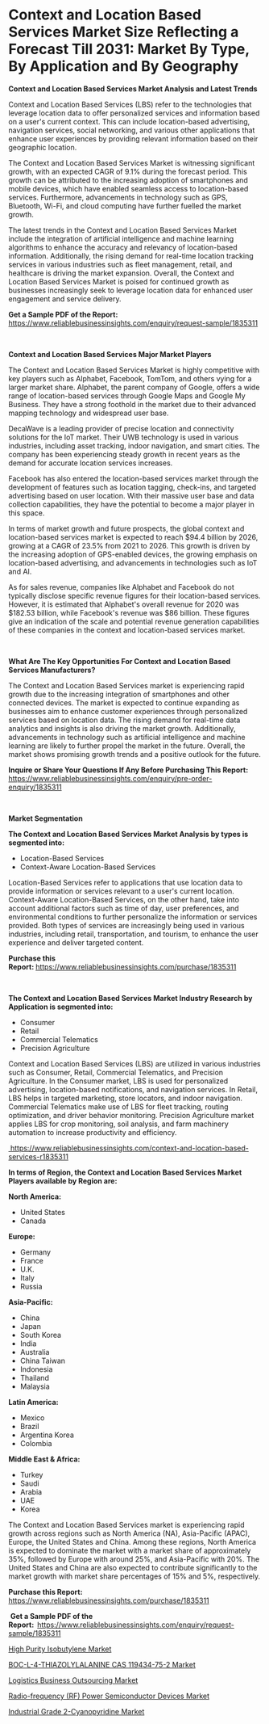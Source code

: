 <p><h1>Context and Location Based Services Market Size Reflecting a Forecast Till 2031: Market By Type, By Application and By Geography</h1></p><p><strong>Context and Location Based Services Market Analysis and Latest Trends</strong></p>
<p><p>Context and Location Based Services (LBS) refer to the technologies that leverage location data to offer personalized services and information based on a user's current context. This can include location-based advertising, navigation services, social networking, and various other applications that enhance user experiences by providing relevant information based on their geographic location.</p><p>The Context and Location Based Services Market is witnessing significant growth, with an expected CAGR of 9.1% during the forecast period. This growth can be attributed to the increasing adoption of smartphones and mobile devices, which have enabled seamless access to location-based services. Furthermore, advancements in technology such as GPS, Bluetooth, Wi-Fi, and cloud computing have further fuelled the market growth.</p><p>The latest trends in the Context and Location Based Services Market include the integration of artificial intelligence and machine learning algorithms to enhance the accuracy and relevancy of location-based information. Additionally, the rising demand for real-time location tracking services in various industries such as fleet management, retail, and healthcare is driving the market expansion. Overall, the Context and Location Based Services Market is poised for continued growth as businesses increasingly seek to leverage location data for enhanced user engagement and service delivery.</p></p>
<p><strong>Get a Sample PDF of the Report:&nbsp;</strong> <a href="https://www.reliablebusinessinsights.com/enquiry/request-sample/1835311">https://www.reliablebusinessinsights.com/enquiry/request-sample/1835311</a></p>
<p>&nbsp;</p>
<p><strong>Context and Location Based Services Major Market Players</strong></p>
<p><p>The Context and Location Based Services Market is highly competitive with key players such as Alphabet, Facebook, TomTom, and others vying for a larger market share. Alphabet, the parent company of Google, offers a wide range of location-based services through Google Maps and Google My Business. They have a strong foothold in the market due to their advanced mapping technology and widespread user base.</p><p>DecaWave is a leading provider of precise location and connectivity solutions for the IoT market. Their UWB technology is used in various industries, including asset tracking, indoor navigation, and smart cities. The company has been experiencing steady growth in recent years as the demand for accurate location services increases.</p><p>Facebook has also entered the location-based services market through the development of features such as location tagging, check-ins, and targeted advertising based on user location. With their massive user base and data collection capabilities, they have the potential to become a major player in this space.</p><p>In terms of market growth and future prospects, the global context and location-based services market is expected to reach $94.4 billion by 2026, growing at a CAGR of 23.5% from 2021 to 2026. This growth is driven by the increasing adoption of GPS-enabled devices, the growing emphasis on location-based advertising, and advancements in technologies such as IoT and AI.</p><p>As for sales revenue, companies like Alphabet and Facebook do not typically disclose specific revenue figures for their location-based services. However, it is estimated that Alphabet's overall revenue for 2020 was $182.53 billion, while Facebook's revenue was $86 billion. These figures give an indication of the scale and potential revenue generation capabilities of these companies in the context and location-based services market.</p></p>
<p>&nbsp;</p>
<p><strong>What Are The Key Opportunities For Context and Location Based Services Manufacturers?</strong></p>
<p><p>The Context and Location Based Services market is experiencing rapid growth due to the increasing integration of smartphones and other connected devices. The market is expected to continue expanding as businesses aim to enhance customer experiences through personalized services based on location data. The rising demand for real-time data analytics and insights is also driving the market growth. Additionally, advancements in technology such as artificial intelligence and machine learning are likely to further propel the market in the future. Overall, the market shows promising growth trends and a positive outlook for the future.</p></p>
<p><strong>Inquire or Share Your Questions If Any Before Purchasing This Report:</strong> <a href="https://www.reliablebusinessinsights.com/enquiry/pre-order-enquiry/1835311">https://www.reliablebusinessinsights.com/enquiry/pre-order-enquiry/1835311</a></p>
<p>&nbsp;</p>
<p><strong>Market Segmentation</strong></p>
<p><strong>The Context and Location Based Services Market Analysis by types is segmented into:</strong></p>
<p><ul><li>Location-Based Services</li><li>Context-Aware Location-Based Services</li></ul></p>
<p><p>Location-Based Services refer to applications that use location data to provide information or services relevant to a user's current location. Context-Aware Location-Based Services, on the other hand, take into account additional factors such as time of day, user preferences, and environmental conditions to further personalize the information or services provided. Both types of services are increasingly being used in various industries, including retail, transportation, and tourism, to enhance the user experience and deliver targeted content.</p></p>
<p><strong>Purchase this Report:&nbsp;</strong><a href="https://www.reliablebusinessinsights.com/purchase/1835311">https://www.reliablebusinessinsights.com/purchase/1835311</a></p>
<p>&nbsp;</p>
<p><strong>The Context and Location Based Services Market Industry Research by Application is segmented into:</strong></p>
<p><ul><li>Consumer</li><li>Retail</li><li>Commercial Telematics</li><li>Precision Agriculture</li></ul></p>
<p><p>Context and Location Based Services (LBS) are utilized in various industries such as Consumer, Retail, Commercial Telematics, and Precision Agriculture. In the Consumer market, LBS is used for personalized advertising, location-based notifications, and navigation services. In Retail, LBS helps in targeted marketing, store locators, and indoor navigation. Commercial Telematics make use of LBS for fleet tracking, routing optimization, and driver behavior monitoring. Precision Agriculture market applies LBS for crop monitoring, soil analysis, and farm machinery automation to increase productivity and efficiency.</p></p>
<p><a href="https://www.reliablebusinessinsights.com/context-and-location-based-services-r1835311">&nbsp;https://www.reliablebusinessinsights.com/context-and-location-based-services-r1835311</a></p>
<p><strong>In terms of Region, the Context and Location Based Services Market Players available by Region are:</strong></p>
<p>
    <p> <strong> North America: </strong>
        <ul>
            <li>United States</li>
            <li>Canada</li>
        </ul>
        </p> 
    <p> <strong> Europe: </strong>
        <ul>
            <li>Germany</li>
            <li>France</li>
            <li>U.K.</li>
            <li>Italy</li>
            <li>Russia</li>
        </ul>
        </p> 
    <p> <strong> Asia-Pacific: </strong>
        <ul>
            <li>China</li>
            <li>Japan</li>
            <li>South Korea</li>
            <li>India</li>
            <li>Australia</li>
            <li>China Taiwan</li>
            <li>Indonesia</li>
            <li>Thailand</li>
            <li>Malaysia</li>
        </ul>
        </p> 
    <p> <strong> Latin America: </strong>
        <ul>
            <li>Mexico</li>
            <li>Brazil</li>
            <li>Argentina Korea</li>
            <li>Colombia</li>
        </ul>
        </p> 
    <p> <strong> Middle East & Africa: </strong>
        <ul>
            <li>Turkey</li>
            <li>Saudi</li>
            <li>Arabia</li>
            <li>UAE</li>
            <li>Korea</li>
        </ul>
    </p>
    </p>
<p><p>The Context and Location Based Services market is experiencing rapid growth across regions such as North America (NA), Asia-Pacific (APAC), Europe, the United States and China. Among these regions, North America is expected to dominate the market with a market share of approximately 35%, followed by Europe with around 25%, and Asia-Pacific with 20%. The United States and China are also expected to contribute significantly to the market growth with market share percentages of 15% and 5%, respectively.</p></p>
<p><strong>Purchase this Report: </strong><a href="https://www.reliablebusinessinsights.com/purchase/1835311">https://www.reliablebusinessinsights.com/purchase/1835311</a></p>
<p>&nbsp;<strong>Get a Sample PDF of the Report:&nbsp;&nbsp;</strong><a href="https://www.reliablebusinessinsights.com/enquiry/request-sample/1835311">https://www.reliablebusinessinsights.com/enquiry/request-sample/1835311</a></p>
<p><strong></strong></p>
<p><p><a href="https://www.linkedin.com/pulse/insights-high-purity-isobutylene-industry-market-financial-xdkse">High Purity Isobutylene Market</a></p><p><a href="https://github.com/jakobeblake56/Market-Research-Report-List-1/blob/main/boc-l-4-thiazolylalanine-cas-119434-75-2-market.md">BOC-L-4-THIAZOLYLALANINE CAS 119434-75-2 Market</a></p><p><a href="https://issuu.com/reportprime-2/docs/logistics-business-outsourcing-market-size-2030.pp">Logistics Business Outsourcing Market</a></p><p><a href="https://github.com/josephpullman6599/Market-Research-Report-List-1/blob/main/radio-frequency-rf-power-semiconductor-devices-market.md">Radio-frequency (RF) Power Semiconductor Devices Market</a></p><p><a href="https://medium.com/@carol.alsopr44536/industrial-grade-2-cyanopyridine-market-size-market-segmentation-market-trends-and-growth-2242e205d479">Industrial Grade 2-Cyanopyridine Market</a></p></p>